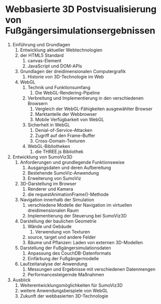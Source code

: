 # Webbasierte 3D Postvisualisierung von Fußgängersimulationsergebnissen

1. Einführung und Grundlagen
	1. Entwicklung aktueller Webtechnologien
	2. der HTML5 Standard
		1. canvas-Element
		2. JavaScript und DOM-APIs
	3. Grundlagen der dreidimensionalen Computergrafik
		1. Historie von 3D-Technologie im Web
	4. WebGL
		1. Technik und Funktionsumfang
			1. Die WebGL-Rendering-Pipeline
		2. Verbreitung und Implementierung in den verschiedenen Browsern
			1. Vergleich der WebGL-Fähigkeiten ausgewählter Browser
			2. Marktanteile der Webbrowser
			3. Mobile Verfügbarkeit von WebGL
		3. Sicherheit in WebGL
			1. Denial-of-Service-Attacken
			2. Zugriff auf den Frame-Buffer
			3. Cross-Domain-Texturen
		4. WebGL-Bibliotheken
			1. die THREE.js Bibliothek
2. Entwicklung von SumoViz3D
	1. Anforderungen und grundlegende Funktionsweise
		1. Ausgangsdaten und deren Aufbereitung
		2. Bestehende SumoViz-Anwendung
		3. Erweiterung von SumoViz
	2. 3D-Darstellung im Browser
		1. Renderer und Kamera
		2. die requestAnimationFrame()-Methode
	3. Navigation innerhalb der Simulation
		1. verschiedene Modelle der Navigation im virtuellen dreidimensionalen Raum
		2. Implementierung der Steuerung bei SumoViz3D
	4. Darstellung der baulichen Geometrie
		1. Wände und Gebäude
			1. Verwendung von Texturen
		2. source, target und andere Felder
		3. Bäume und Pflanzen: Laden von externen 3D-Modellen
	5. Darstellung der Fußgängersimulationsdaten
		1. Anpassung des CouchDB-Datenformats
		2. Einfärbung der Fußgängermodelle
	6. Laufzeitanalyse der Anwendung
		1. Messungen und Ergebnisse mit verschiedenen Datenmengen
		2. Performancesteigernde Maßnahmen
3. Ausblick
	1. Weiterentwicklungsmöglichkeiten für SumoViz3D
	2. weitere Anwendungsbeispiele von WebGL
	3. Zukunft der webbasierten 3D-Technologie
